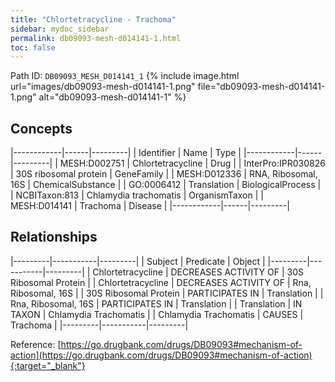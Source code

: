 ```yaml
---
title: "Chlortetracycline - Trachoma"
sidebar: mydoc_sidebar
permalink: db09093-mesh-d014141-1.html
toc: false 
---
```



Path ID: `DB09093_MESH_D014141_1`
{% include image.html url="images/db09093-mesh-d014141-1.png" file="db09093-mesh-d014141-1.png" alt="db09093-mesh-d014141-1" %}

## Concepts

|------------|------|---------|
| Identifier | Name | Type    |
|------------|------|---------|
| MESH:D002751 | Chlortetracycline | Drug |
| InterPro:IPR030826 | 30S ribosomal protein | GeneFamily |
| MESH:D012336 | RNA, Ribosomal, 16S | ChemicalSubstance |
| GO:0006412 | Translation | BiologicalProcess |
| NCBITaxon:813 | Chlamydia trachomatis | OrganismTaxon |
| MESH:D014141 | Trachoma | Disease |
|------------|------|---------|

## Relationships

|---------|-----------|---------|
| Subject | Predicate | Object  |
|---------|-----------|---------|
| Chlortetracycline | DECREASES ACTIVITY OF | 30S Ribosomal Protein |
| Chlortetracycline | DECREASES ACTIVITY OF | Rna, Ribosomal, 16S |
| 30S Ribosomal Protein | PARTICIPATES IN | Translation |
| Rna, Ribosomal, 16S | PARTICIPATES IN | Translation |
| Translation | IN TAXON | Chlamydia Trachomatis |
| Chlamydia Trachomatis | CAUSES | Trachoma |
|---------|-----------|---------|

Reference: [https://go.drugbank.com/drugs/DB09093#mechanism-of-action](https://go.drugbank.com/drugs/DB09093#mechanism-of-action){:target="_blank"}